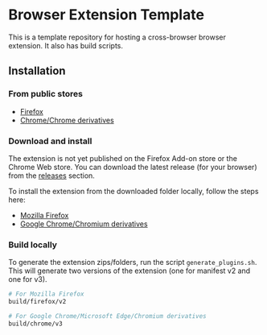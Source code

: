 # Browser Extension Template

This is a template repository for hosting a cross-browser browser extension. It also has build scripts.

## Installation

### From public stores 

- [Firefox](https://addons.mozilla.org/en-US/firefox/)
- [Chrome/Chrome derivatives](https://chromewebstore.google.com/)

### Download and install
The extension is not yet published on the Firefox Add-on store or the Chrome Web store.
You can download the latest release (for your browser) from the [releases](https://github.com/mariyabytes/browser-extension-template/releases/latest) section.

To install the extension from the downloaded folder locally, follow the steps here:
- [Mozilla Firefox](https://extensionworkshop.com/documentation/develop/temporary-installation-in-firefox/)
- [Google Chrome/Chromium derivatives](https://developer.chrome.com/docs/extensions/get-started/tutorial/hello-world#load-unpacked)


### Build locally
To generate the extension zips/folders, run the script `generate_plugins.sh`.\
This will generate two versions of the extension (one for manifest v2 and one for v3).

```sh
# For Mozilla Firefox
build/firefox/v2

# For Google Chrome/Microsoft Edge/Chromium derivatives
build/chrome/v3
```


